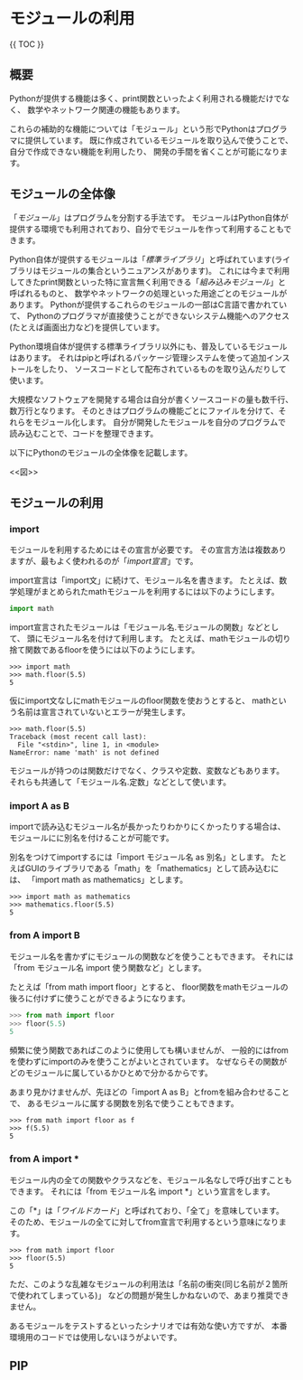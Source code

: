 # モジュールの利用

{{ TOC }}

## 概要

Pythonが提供する機能は多く、print関数といったよく利用される機能だけでなく、
数学やネットワーク関連の機能もあります。

これらの補助的な機能については「モジュール」という形でPythonはプログラマに提供しています。
既に作成されているモジュールを取り込んで使うことで、自分で作成できない機能を利用したり、
開発の手間を省くことが可能になります。


## モジュールの全体像

「*モジュール*」はプログラムを分割する手法です。
モジュールはPython自体が提供する環境でも利用されており、自分でモジュールを作って利用することもできます。

Python自体が提供するモジュールは「*標準ライブラリ*」と呼ばれています(ライブラリはモジュールの集合というニュアンスがあります)。
これには今まで利用してきたprint関数といった特に宣言無く利用できる「*組み込みモジュール*」と呼ばれるものと、
数学やネットワークの処理といった用途ごとのモジュールがあります。
Pythonが提供するこれらのモジュールの一部はC言語で書かれていて、
Pythonのプログラマが直接使うことができないシステム機能へのアクセス(たとえば画面出力など)を提供しています。

Python環境自体が提供する標準ライブラリ以外にも、普及しているモジュールはあります。
それはpipと呼ばれるパッケージ管理システムを使って追加インストールをしたり、
ソースコードとして配布されているものを取り込んだりして使います。

大規模なソフトウェアを開発する場合は自分が書くソースコードの量も数千行、数万行となります。
そのときはプログラムの機能ごとにファイルを分けて、それらをモジュール化します。
自分が開発したモジュールを自分のプログラムで読み込むことで、コードを整理できます。

以下にPythonのモジュールの全体像を記載します。

<<図>>

## モジュールの利用

### import

モジュールを利用するためにはその宣言が必要です。
その宣言方法は複数ありますが、最もよく使われるのが「*import宣言*」です。

import宣言は「import文」に続けて、モジュール名を書きます。
たとえば、数学処理がまとめられたmathモジュールを利用するには以下のようにします。

```python
import math
```

import宣言されたモジュールは「モジュール名.モジュールの関数」などとして、
頭にモジュール名を付けて利用します。
たとえば、mathモジュールの切り捨て関数であるfloorを使うには以下のようにします。

```text
>>> import math
>>> math.floor(5.5)
5
```

仮にimport文なしにmathモジュールのfloor関数を使おうとすると、
mathという名前は宣言されていないとエラーが発生します。

```text
>>> math.floor(5.5)
Traceback (most recent call last):
  File "<stdin>", line 1, in <module>
NameError: name 'math' is not defined
```

モジュールが持つのは関数だけでなく、クラスや定数、変数などもあります。
それらも共通して「モジュール名.定数」などとして使います。

### import A as B

importで読み込むモジュール名が長かったりわかりにくかったりする場合は、
モジュールにに別名を付けることが可能です。

別名をつけてimportするには「import モジュール名 as 別名」とします。
たとえばGUIのライブラリである「math」を「mathematics」として読み込むには、
「import math as mathematics」とします。

```text
>>> import math as mathematics
>>> mathematics.floor(5.5)
5
```

### from A import B

モジュール名を書かずにモジュールの関数などを使うこともできます。
それには「from モジュール名 import 使う関数など」とします。

たとえば「from math import floor」とすると、
floor関数をmathモジュールの後ろに付けずに使うことができるようになります。

```python
>>> from math import floor
>>> floor(5.5)
5
```

頻繁に使う関数であればこのように使用しても構いませんが、
一般的にはfromを使わずにimportのみを使うことがよいとされています。
なぜならその関数がどのモジュールに属しているかひとめで分かるからです。

あまり見かけませんが、先ほどの「import A as B」とfromを組み合わせることで、
あるモジュールに属する関数を別名で使うこともできます。

```text
>>> from math import floor as f
>>> f(5.5)
5
```

### from A import *

モジュール内の全ての関数やクラスなどを、モジュール名なしで呼び出すこともできます。
それには「from モジュール名 import \*」という宣言をします。

この「\*」は「*ワイルドカード*」と呼ばれており、「全て」を意味しています。
そのため、モジュールの全てに対してfrom宣言で利用するという意味になります。

```
>>> from math import floor
>>> floor(5.5)
5
```

ただ、このような乱雑なモジュールの利用法は「名前の衝突(同じ名前が２箇所で使われてしまっている)」
などの問題が発生しかねないので、あまり推奨できません。

あるモジュールをテストするといったシナリオでは有効な使い方ですが、
本番環境用のコードでは使用しないほうがよいです。

## PIP
